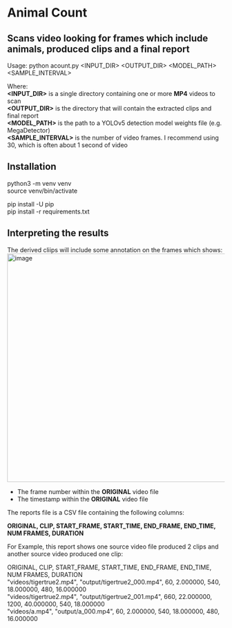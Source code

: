 # Animal Count
## Scans video looking for frames which include animals, produced clips and a final report

Usage: python acount.py <INPUT_DIR> <OUTPUT_DIR> <MODEL_PATH> <SAMPLE_INTERVAL>

Where:  
  **<INPUT_DIR>** is a single directory containing one or more **MP4** videos to scan  
  **<OUTPUT_DIR>** is the directory that will contain the extracted clips and final report  
  **<MODEL_PATH>** is the path to a YOLOv5 detection model weights file (e.g. MegaDetector)  
  **<SAMPLE_INTERVAL>** is the number of video frames.  I recommend using 30, which is often about 1 second of video 

## Installation

python3 -m venv venv  
source venv/bin/activate  

pip install -U pip  
pip install -r requirements.txt  

## Interpreting the results

The derived cliips will include some annotation on the frames which shows:  
<img width="529" alt="image" src="https://github.com/sheneman/animal_count/assets/3028345/17e3cdac-edba-4852-a821-314bec28c7ed">  

* The frame number within the **ORIGINAL** video file
* The timestamp within the **ORIGINAL** video file

The reports file is a CSV file containing the following columns:  

**ORIGINAL, CLIP, START_FRAME, START_TIME, END_FRAME, END_TIME, NUM FRAMES, DURATION**  

For Example, this report shows one source video file produced 2 clips and another source video produced one clip:  

ORIGINAL, CLIP, START_FRAME, START_TIME, END_FRAME, END_TIME, NUM FRAMES, DURATION  
"videos/tigertrue2.mp4", "output/tigertrue2_000.mp4", 60, 2.000000, 540, 18.000000, 480, 16.000000  
"videos/tigertrue2.mp4", "output/tigertrue2_001.mp4", 660, 22.000000, 1200, 40.000000, 540, 18.000000  
"videos/a.mp4", "output/a_000.mp4", 60, 2.000000, 540, 18.000000, 480, 16.000000  


